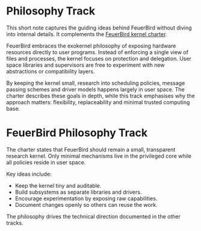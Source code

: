 # Philosophy Track

This short note captures the guiding ideas behind FeuerBird without diving into internal details. It complements the [FeuerBird kernel charter](phoenixkernel.md).

FeuerBird embraces the exokernel philosophy of exposing hardware resources directly to user programs. Instead of enforcing a single view of files and processes, the kernel focuses on protection and delegation. User space libraries and supervisors are free to experiment with new abstractions or compatibility layers.

By keeping the kernel small, research into scheduling policies, message passing schemes and driver models happens largely in user space. The charter describes these goals in depth, while this track emphasises why the approach matters: flexibility, replaceability and minimal trusted computing base.

# FeuerBird Philosophy Track

The charter states that FeuerBird should remain a small, transparent
research kernel.  Only minimal mechanisms live in the privileged core
while all policies reside in user space.

Key ideas include:

- Keep the kernel tiny and auditable.
- Build subsystems as separate libraries and drivers.
- Encourage experimentation by exposing raw capabilities.
- Document changes openly so others can reuse the work.

The philosophy drives the technical direction documented in the other
tracks.
